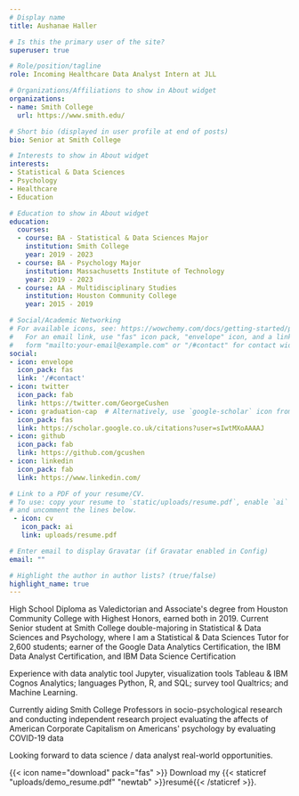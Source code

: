 ```yaml
---
# Display name
title: Aushanae Haller

# Is this the primary user of the site?
superuser: true

# Role/position/tagline
role: Incoming Healthcare Data Analyst Intern at JLL

# Organizations/Affiliations to show in About widget
organizations:
- name: Smith College
  url: https://www.smith.edu/

# Short bio (displayed in user profile at end of posts)
bio: Senior at Smith College

# Interests to show in About widget
interests:
- Statistical & Data Sciences
- Psychology
- Healthcare
- Education

# Education to show in About widget
education:
  courses:
  - course: BA - Statistical & Data Sciences Major
    institution: Smith College
    year: 2019 - 2023
  - course: BA - Psychology Major
    institution: Massachusetts Institute of Technology
    year: 2019 - 2023
  - course: AA - Multidisciplinary Studies
    institution: Houston Community College
    year: 2015 - 2019

# Social/Academic Networking
# For available icons, see: https://wowchemy.com/docs/getting-started/page-builder/#icons
#   For an email link, use "fas" icon pack, "envelope" icon, and a link in the
#   form "mailto:your-email@example.com" or "/#contact" for contact widget.
social:
- icon: envelope
  icon_pack: fas
  link: '/#contact'
- icon: twitter
  icon_pack: fab
  link: https://twitter.com/GeorgeCushen
- icon: graduation-cap  # Alternatively, use `google-scholar` icon from `ai` icon pack
  icon_pack: fas
  link: https://scholar.google.co.uk/citations?user=sIwtMXoAAAAJ
- icon: github
  icon_pack: fab
  link: https://github.com/gcushen
- icon: linkedin
  icon_pack: fab
  link: https://www.linkedin.com/

# Link to a PDF of your resume/CV.
# To use: copy your resume to `static/uploads/resume.pdf`, enable `ai` icons in `params.toml`, 
# and uncomment the lines below.
 - icon: cv
   icon_pack: ai
   link: uploads/resume.pdf

# Enter email to display Gravatar (if Gravatar enabled in Config)
email: ""

# Highlight the author in author lists? (true/false)
highlight_name: true
---
```


High School Diploma as Valedictorian and Associate's degree from Houston Community College with Highest Honors, earned both in 2019. Current Senior student at Smith College double-majoring in Statistical & Data Sciences and Psychology, where I am a Statistical & Data Sciences Tutor for 2,600 students; earner of the Google Data Analytics Certification, the IBM Data Analyst Certification, and IBM Data Science Certification

Experience with data analytic tool Jupyter, visualization tools Tableau & IBM Cognos Analytics; languages Python, R, and SQL; survey tool Qualtrics; and Machine Learning.

Currently aiding Smith College Professors in socio-psychological research and conducting independent research project evaluating the affects of American Corporate Capitalism on Americans' psychology by evaluating COVID-19 data

Looking forward to data science / data analyst real-world opportunities.

{{< icon name="download" pack="fas" >}} Download my {{< staticref "uploads/demo_resume.pdf" "newtab" >}}resumé{{< /staticref >}}.
